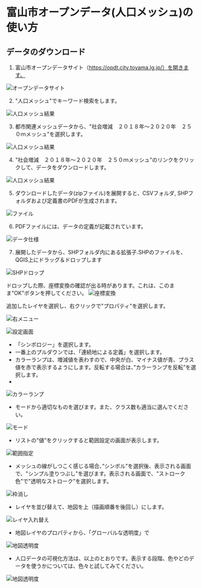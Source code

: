 # 富山市オープンデータ(人口メッシュ)の使い方

## データのダウンロード
1. 富山市オープンデータサイト（https://opdt.city.toyama.lg.jp/）を開きます。

![オープンデータサイト](./img/toyama_c_od_pop1.png "オープンデータサイト")

2. "人口メッシュ"でキーワード検索をします。

![人口メッシュ結果](./img/toyama_c_od_pop2.png "人口メッシュ結果")

3. 都市関連メッシュデータから、"社会増減　２０１８年～２０２０年　２５０ｍメッシュ"を選択します。

![人口メッシュ結果](./img/toyama_c_od_pop3.png "人口メッシュ結果")

4. "社会増減　２０１８年～２０２０年　２５０ｍメッシュ"のリンクをクリックして、データをダウンロードします。

![人口メッシュ結果](./img/toyama_c_od_pop4.png "人口メッシュ結果")


5. ダウンロードしたデータ(zipファイル)を展開すると、CSVフォルダ, SHPフォルダおよび定義書のPDFが生成されます。

![ファイル](./img/toyama_c_od_pop5.png "ファイル")

6. PDFファイルには、データの定義が記載されています。 

![データ仕様](./img/toyama_c_od_pop6.png "データ仕様")

7. 展開したデータから、SHPフォルダ内にある拡張子.SHPのファイルを、QGIS上にドラッグ＆ドロップします

![SHPドロップ](./img/toyama_c_od_pop7.png "SHPドロップ")


ドロップした際、座標変換の確認が出る時があります。これは、このまま"OK"ボタンを押してください。
![座標変換](./img/toyama_c_od_pop8.png "座標変換")


追加したレイヤを選択し、右クリックで"プロパティ"を選択します。

![右メニュー](./img/toyama_c_od_pop9.png "右メニュー")


![設定画面](./img/toyama_c_od_pop10.png "設定画面")

* 「シンポロジー」を選択します。
* 一番上のプルダウンでは、「連続地による定義」を選択します。
* カラーランプは、増減値を表わすので、中央が白、マイナス値が青、プラス値を赤で表示するようにします。反転する場合は、”カラーランプを反転”を選択します。
* 
![カラーランプ](./img/toyama_c_od_pop11.png "カラーランプ")

* モードから適切なものを選びます。また、クラス数も適当に選んでください。

![モード](./img/toyama_c_od_pop12.png "モード")

* リストの"値"をクリックすると範囲設定の画面が表示します。

![範囲指定](./img/toyama_c_od_pop13.png "範囲指定")

* メッシュの線がしつこく感じる場合、”シンボル”を選択後、表示される画面で、"シンプル塗りつぶし"を選びます。表示される画面で、"ストローク色"で"透明なストローク"を選択します。

![枠消し](./img/toyama_c_od_pop14.png "枠消し")


* レイヤを並び替えて、地図を上（描画順番を後回し）にします。

![レイヤ入れ替え](./img/toyama_c_od_pop15.png "レイヤ入れ替え")

* 地図レイヤのプロパティから、「グローバルな透明度」で

![地図透明度](./img/toyama_c_od_pop16.png "地図透明度")

* 人口データの可視化方法は、以上のとおりです。表示する段階、色やどのデータを使うかについては、色々と試してみてください。

![地図透明度](./img/toyama_c_od_pop17.png "地図透明度")



